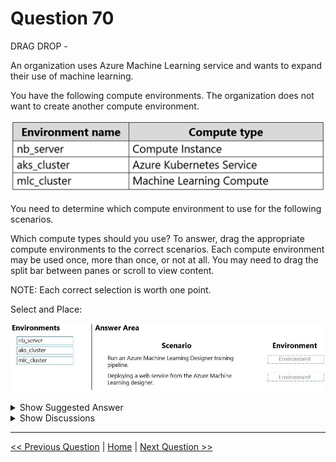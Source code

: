 # Question 70

DRAG DROP -

An organization uses Azure Machine Learning service and wants to expand their use of machine learning.

You have the following compute environments. The organization does not want to create another compute environment.

![Question Image](../images/q70_q_0008100001.png)

You need to determine which compute environment to use for the following scenarios.

Which compute types should you use? To answer, drag the appropriate compute environments to the correct scenarios. Each compute environment may be used once, more than once, or not at all. You may need to drag the split bar between panes or scroll to view content.

NOTE: Each correct selection is worth one point.

Select and Place:

![Question Image](../images/q70_q_0008100002.png)

<details>
  <summary>Show Suggested Answer</summary>

<img src="../images/q70_ans_0_0008100003.png" alt="Answer Image"><br>

<p>Box 1: nb_server -</p>
<img src="../images/q70_ref_2_0008200001.png" alt="Reference Image"><br>
<p>Box 2: mlc_cluster -</p>
<p>With Azure Machine Learning, you can train your model on a variety of resources or environments, collectively referred to as compute targets. A compute target can be a local machine or a cloud resource, such as an Azure Machine Learning Compute, Azure HDInsight or a remote virtual machine.</p>
<p>Reference:</p>
<p>https://docs.microsoft.com/en-us/azure/machine-learning/concept-compute-target https://docs.microsoft.com/en-us/azure/machine-learning/how-to-set-up-training-targets</p>

</details>

<details>
  <summary>Show Discussions</summary>

<blockquote><p><strong>stonefl</strong> <code>(Sat 18 Sep 2021 16:36)</code> - <em>Upvotes: 107</em></p><p>answer should be: mlc_cluster, aks_cluster</p></blockquote>
<blockquote><p><strong>jitsblitz</strong> <code>(Tue 15 Mar 2022 08:36)</code> - <em>Upvotes: 5</em></p><p>For production grade model training, use an Azure Machine Learning compute cluster with multi-node scaling capabilities. For production grade model deployment, use Azure Kubernetes Service cluster.
Compute Type &quot;Machine Learning Compute&quot; is &quot;Compute Clusters&quot; under Compute tab.
https://docs.microsoft.com/en-us/azure/machine-learning/concept-compute-instance</p></blockquote>
<blockquote><p><strong>David_Tadeu</strong> <code>(Fri 23 Sep 2022 14:48)</code> - <em>Upvotes: 6</em></p><p>The answer should be: 
mlc_cluster
aks_cluster

Here is why: https://docs.microsoft.com/en-us/azure/machine-learning/concept-designer#compute

When using AML designer, the supported compute targets are

- AML compute, for TRAINING
- AKS, for DEPLOYMENT</p></blockquote>
<blockquote><p><strong>prashantjoge</strong> <code>(Tue 30 Nov 2021 22:15)</code> - <em>Upvotes: 11</em></p><p>should be compute instance and AKS. What is machine learning compute?</p></blockquote>
<blockquote><p><strong>kty</strong> <code>(Thu 16 Sep 2021 13:10)</code> - <em>Upvotes: 8</em></p><p>https://docs.microsoft.com/en-us/azure/machine-learning/concept-compute-target
to use designer in training, it has to be &quot; compute cluster &quot;</p></blockquote>
<blockquote><p><strong>kty</strong> <code>(Thu 16 Sep 2021 13:12)</code> - <em>Upvotes: 1</em></p><p>As a web service that&#x27;s used for real-time inference. Web service deployments use one of the following compute targets:

Local computer
Azure Machine Learning compute instance
Azure Container Instances
Azure Kubernetes Service
Azure Functions</p></blockquote>

<blockquote><p><strong>Karthikat</strong> <code>(Wed 25 Sep 2024 16:40)</code> - <em>Upvotes: 5</em></p><p>on exam 3/25/2024</p></blockquote>
<blockquote><p><strong>Kanwal001</strong> <code>(Wed 28 Feb 2024 20:27)</code> - <em>Upvotes: 4</em></p><p>On exam 28/08/2023..</p></blockquote>
<blockquote><p><strong>braupi</strong> <code>(Thu 29 Feb 2024 04:33)</code> - <em>Upvotes: 1</em></p><p>what is the answer?</p></blockquote>
<blockquote><p><strong>phydev</strong> <code>(Sat 20 Jan 2024 13:58)</code> - <em>Upvotes: 3</em></p><p>This was on Exam today (20 July 2023). I chose: mlc_cluster, aks_cluster respectively.</p></blockquote>
<blockquote><p><strong>Dilesha</strong> <code>(Sat 19 Aug 2023 00:34)</code> - <em>Upvotes: 4</em></p><p>On Exam 17 Feb 2023</p></blockquote>
<blockquote><p><strong>phdykd</strong> <code>(Wed 02 Aug 2023 18:14)</code> - <em>Upvotes: 2</em></p><p>Azure Machine Learning compute for training,
AKS for deployment. 
https://learn.microsoft.com/en-us/azure/machine-learning/concept-designer#compute</p></blockquote>
<blockquote><p><strong>meysa</strong> <code>(Mon 07 Aug 2023 21:03)</code> - <em>Upvotes: 1</em></p><p>Azure Machine Learning compute cluster
Azure Machine Learning compute instance
Azure Machine Learning Kubernetes 	
for designer these three computes can be used, I think in this case compute cluster is the right answer, what is machine learning compute? compute cluster or compute instance?</p></blockquote>
<blockquote><p><strong>ning</strong> <code>(Fri 11 Nov 2022 12:57)</code> - <em>Upvotes: 3</em></p><p>Question is very poorly written, I believe that mlc --&gt; Azure Machine Learning Compute Instance, nb_server --&gt; some external compute instance linked with Azure Machine Learning Studio????</p></blockquote>
<blockquote><p><strong>DingDongSingSong</strong> <code>(Fri 30 Sep 2022 16:18)</code> - <em>Upvotes: 2</em></p><p>Answer is: 
1. Azure ML compute instance/cluster for training using Azure ML designer.
Ref Link:https://docs.microsoft.com/en-us/azure/machine-learning/concept-compute-target#azure-machine-learning-compute-managed.
The link also shows that Azure ML Designer also supports Kubernetes compute for training as well. So this answer is a little tricky

2. Deployment of web service via Azure ML designer is to Kubernetes Cluster
Ref Link: https://github.com/solliancenet/azure-machine-learning-quickstarts/blob/master/aml-visual-interface/README.md</p></blockquote>
<blockquote><p><strong>[Removed]</strong> <code>(Sat 20 Aug 2022 18:11)</code> - <em>Upvotes: 1</em></p><p>on 20Feb2022
ans I put: nlb, gpu</p></blockquote>
<blockquote><p><strong>zehraoneexam</strong> <code>(Thu 15 Sep 2022 05:15)</code> - <em>Upvotes: 2</em></p><p>there is no gpu ?</p></blockquote>
<blockquote><p><strong>TheCyanideLancer</strong> <code>(Mon 18 Jul 2022 04:31)</code> - <em>Upvotes: 1</em></p><p>Agree with stonefl answer,the same question appeared in Coursera practice test and the explanation for this is as below -
Machine Learning Compute Cluster supports integration with AML designer training pipeline, and Azure Kubernetes Service supports integration with AML Designer.</p></blockquote>
<blockquote><p><strong>ashii007</strong> <code>(Sat 25 Jun 2022 21:09)</code> - <em>Upvotes: 1</em></p><p>this question is dated. AKS is now a validation option for designer option.</p></blockquote>
<blockquote><p><strong>JoshuaXu</strong> <code>(Fri 06 May 2022 21:37)</code> - <em>Upvotes: 1</em></p><p>on exam 6 Nov 2021, but with more questions. be aware of the different steps: training, deploy,  real-time inference, and  databricks scenario...</p></blockquote>
<blockquote><p><strong>hargur</strong> <code>(Wed 20 Apr 2022 09:41)</code> - <em>Upvotes: 1</em></p><p>on 19Oct2021</p></blockquote>
<blockquote><p><strong>kisskeo</strong> <code>(Sun 03 Apr 2022 20:45)</code> - <em>Upvotes: 1</em></p><p>On Exam 01 Oct 2021</p></blockquote>
<blockquote><p><strong>mthombenindhl84</strong> <code>(Fri 11 Mar 2022 22:58)</code> - <em>Upvotes: 1</em></p><p>on exam 11/9/2021</p></blockquote>
<blockquote><p><strong>snsnsnsn</strong> <code>(Thu 03 Mar 2022 08:23)</code> - <em>Upvotes: 2</em></p><p>on exam 2/9/21</p></blockquote>

</details>

---

[<< Previous Question](question_69.md) | [Home](../index.md) | [Next Question >>](question_71.md)
